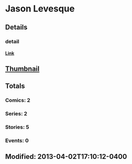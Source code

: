 # Jason  Levesque 
## Details
### detail
#### [Link](http://marvel.com/comics/creators/10050/jason_levesque?utm_campaign=apiRef&utm_source=225578a89fc76f3d20fbffda5d17a88d)
## [Thumbnail](http://i.annihil.us/u/prod/marvel/i/mg/c/30/4bb437196aadf.jpg)
## Totals
### Comics: 2
### Series: 2
### Stories: 5
### Events: 0
## Modified: 2013-04-02T17:10:12-0400